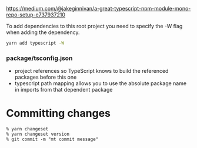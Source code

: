 https://medium.com/@jakeginnivan/a-great-typescript-npm-module-mono-repo-setup-e737937210


To add dependencies to this root project you need to specify the -W flag when adding the dependency.

```sh
yarn add typescript -W
```

### package/tsconfig.json

- project references so TypeScript knows to build the referenced packages before this one
- typescript path mapping allows you to use the absolute package name in imports from that dependent package

# Committing changes

```
% yarn changeset
% yarn changeset version
% git commit -m "mt commit message"
```

